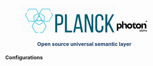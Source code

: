 <p align="center"><img src="https://raw.githubusercontent.com/photon-data/planck/refs/heads/main/docs/assets/logo.png" width="300">
<img src="https://raw.githubusercontent.com/photon-data/planck/refs/heads/main/docs/assets/logophoton.png" width="100">
</p>
<p align="center"></p>

<p align="center"><h3 style="color: #193967; text-align: center">Open source universal semantic layer</h3></p>

### Configurations